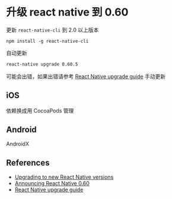 # 升级 react native 到 0.60

更新 `react-native-cli` 到 2.0 以上版本

```
npm install -g react-native-cli
```

自动更新

```sh
react-native upgrade 0.60.5
```

可能会出错，如果出错请参考 [React Native upgrade guide](https://react-native-community.github.io/upgrade-helper/?from=0.59.10&to=0.60.5) 手动更新

## iOS

依赖换成用 CocoaPods 管理

## Android

AndroidX

## References

* [Upgrading to new React Native versions](https://facebook.github.io/react-native/docs/upgrading)
* [Announcing React Native 0.60](https://facebook.github.io/react-native/blog/2019/07/03/version-60)
* [React Native upgrade guide](https://react-native-community.github.io/upgrade-helper/?from=0.59.10&to=0.60.5)
